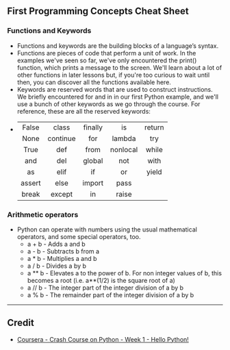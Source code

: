 ## First Programming Concepts Cheat Sheet

### Functions and Keywords
* Functions and keywords are the building blocks of a language’s syntax.
* Functions are pieces of code that perform a unit of work. In the examples we've seen so far, we've only encountered the print() function, which prints a message to the screen. We'll learn about a lot of other functions in later lessons but, if you're too curious to wait until then, you can discover all the functions available here.
* Keywords are reserved words that are used to construct instructions. We briefly encountered for and in in our first Python example, and we'll use a bunch of other keywords as we go through the course. For reference, these are all the reserved keywords:
* |          |          |          |          |          |
  | :--:     | :--:     | :--:     | :--:     | :--:     |
  | False  	 | class    |	finally  |	is      | return   |
  | None	   | continue | for	     | lambda   |	try      |
  | True     | def      | from     | nonlocal |	while    |
  | and      | del      | global   | not      | with     |
  | as       | elif     | if       | or       | yield    |
  | assert   | else     | import   | pass     |          |
  | break    | except   | in       | raise    |          |

### Arithmetic operators
* Python can operate with numbers using the usual mathematical operators, and some special operators, too. 
  * a + b - Adds a and b
  * a - b - Subtracts b from a
  * a * b - Multiplies a and b
  * a / b - Divides a by b
  * a ** b - Elevates a to the power of b. For non integer values of b, this becomes a root (i.e. a**(1/2) is the square root of a)
  * a // b - The integer part of the integer division of a by b
  * a % b - The remainder part of the integer division of a by b

---

## Credit
* [Coursera - Crash Course on Python - Week 1 - Hello Python!](https://www.coursera.org/learn/python-crash-course/home/week/1)
